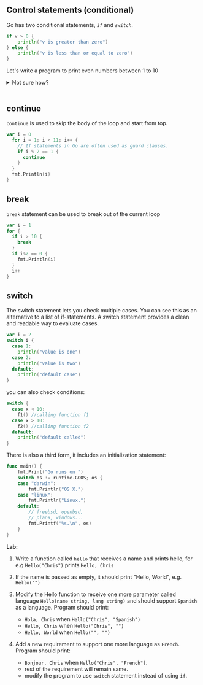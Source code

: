 ## Control statements (conditional)

Go has two conditional statements, *`if`* and *`switch`*.

```go
if v > 0 {
    println("v is greater than zero")
} else {
    println("v is less than or equal to zero")
}
```

Let's write a program to print even numbers between 1 to 10

<details>
  <summary>Not sure how?</summary>

Create a file `main.go` inside folder named as `conditional` and add the code:

```go
package main

import "fmt"

func main() {
  var i = 0
  for i = 1; i < 11; i++ {
    if i % 2 == 0 {
      fmt.Println(i)
    }
  }
}
```
</details>
<br>

## continue
`continue` is used to skip the body of the loop and start from top.

```go
var i = 0
  for i = 1; i < 11; i++ {
    // If statements in Go are often used as guard clauses.
    if i % 2 == 1 {
      continue
    }
  }
  fmt.Println(i)
}
```

## break
`break` statement can be used to break out of the current loop

```go
var i = 1
for {
  if i > 10 {
    break
  }
  if i%2 == 0 {
    fmt.Println(i)
  }
  i++
}
```

## switch
The switch statement lets you check multiple cases. You can see this as an alternative to a list of if-statements. A switch statement provides a clean and readable way to evaluate cases.

```go
var i = 2
switch i {
  case 1:
    println("value is one")
  case 2:
    println("value is two")
  default:
    println("default case")
}
```
you can also check conditions:

```go
switch {
  case x < 10:
    f1() //calling function f1
  case x > 10:
    f2() //calling function f2
  default:
    println("default called")
}
```

There is also a third form, it includes an initialization statement:
```go
func main() {
	fmt.Print("Go runs on ")
	switch os := runtime.GOOS; os {
	case "darwin":
		fmt.Println("OS X.")
	case "linux":
		fmt.Println("Linux.")
	default:
		// freebsd, openbsd,
		// plan9, windows...
		fmt.Printf("%s.\n", os)
	}
}
```

**Lab:**

1. Write a function called `hello` that receives a name and prints hello, <name>
for e.g `Hello("Chris")` prints `Hello, Chris`

2. If the name is passed as empty, it should print "Hello, World", e.g. `Hello("")`

3. Modify the Hello function to receive one more parameter called language `Hello(name string, lang string)` and should support `Spanish` as a language. Program should print:
    - `Hola, Chris` when `Hello("Chris", "Spanish")`
    - `Hello, Chris` when `Hello("Chris", "")`
    - `Hello, World` when `Hello("", "")`

4. Add a new requirement to support one more language as `French`. Program should print:
    - `Bonjour, Chris` when `Hello("Chris", "French")`.
    - rest of the requirement will remain same.
    - modify the program to use `switch` statement instead of using `if`.